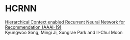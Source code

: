 # HCRNN <br>

<a href=https://ssl.pstatic.net/static/clova/service/clova_ai/research/publications/Hierarchical.Context.enabled.Recurrent.Neural.Network.for.Recommendation.pdf>
Hierarchical Context enabled Recurrent Neural Network for Recommendation (AAAI-19)</a> <br>
Kyungwoo Song, Mingi Ji, Sungrae Park and Il-Chul Moon <br>
